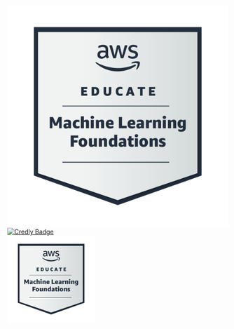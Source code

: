 ![AWS Educate Machine Learning Foundations](https://github.com/sathsarakanishka/sathsarakanishka/blob/c4544af35aff95f44499fde1becbaf0e40314dc4/aws-educate-machine-learning-foundations%20(1).png)
[![Credly Badge](https://images.credly.com/size/220x220/images/85ec9394-34c6-47db-ab2c-0e6b337af3da/image.png)](https://www.credly.com/badges/85ec9394-34c6-47db-ab2c-0e6b337af3da/public_url)
<br>
<img src="https://github.com/sathsarakanishka/sathsarakanishka/blob/c4544af35aff95f44499fde1becbaf0e40314dc4/aws-educate-machine-learning-foundations%20(1).png?raw=true" alt="AWS Educate Machine Learning Foundations" width="200"/>
